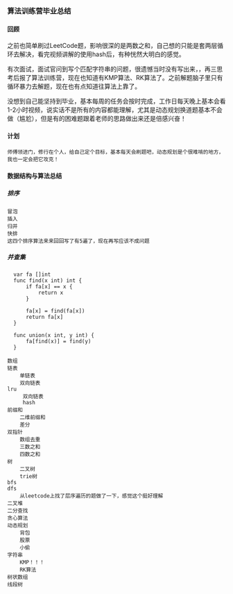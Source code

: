 ### 算法训练营毕业总结
#### 回顾
    
  之前也简单刷过LeetCode题，影响很深的是两数之和，自己想的只能是套两层循环去解决，看完视频讲解的使用hash后，有种恍然大明白的感觉。
        
  有次面试，面试官问到写个匹配字符串的问题，很遗憾当时没有写出来，，再三思考后报了算法训练营，现在也知道有KMP算法、RK算法了。之前解题脑子里只有循环暴力去解题，现在也有点知道往算法上靠了。
        
  没想到自己能坚持到毕业，基本每周的任务会按时完成，工作日每天晚上基本会看1-2小时视频，说实话不是所有的内容都能理解，尤其是动态规划换道题基本不会做（尴尬），但是有的困难题跟着老师的思路做出来还是倍感兴奋！

#### 计划
    师傅领进门，修行在个人，给自己定个目标，基本每天会刷题吧，动态规划是个很难啃的地方，我也一定会把它攻克！

#### 数据结构与算法总结
##### 排序
    冒泡
    插入
    归并
    快排
    这四个排序算法来来回回写了有5遍了，现在再写应该不成问题
##### 并查集
```
  var fa []int
  func find(x int) int {
      if fa[x] == x {
          return x
      }
      
      fa[x] = find(fa[x])
      return fa[x]
  }

  func union(x int, y int) {
      fa[find(x)] = find(y)
  }
```

```
数组
链表
    单链表
    双向链表
lru
     双向链表
     hash
前缀和
    二维前缀和
    差分
双指针
    数组去重
    三数之和
    四数之和
树
    二叉树
    trie树
bfs
dfs
    从leetcode上找了层序遍历的题做了一下，感觉这个挺好理解
二叉堆
二分查找
贪心算法
动态规划
    背包
    股票
    小偷
字符串
    KMP！！！
    RK算法
树状数组
线段树
```